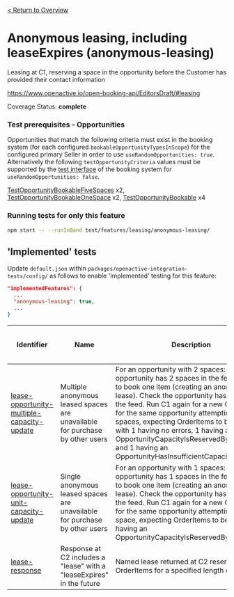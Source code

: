 [< Return to Overview](../../README.md)
# Anonymous leasing, including leaseExpires (anonymous-leasing)

Leasing at C1, reserving a space in the opportunity before the Customer has provided their contact information


https://www.openactive.io/open-booking-api/EditorsDraft/#leasing

Coverage Status: **complete**
### Test prerequisites - Opportunities
Opportunities that match the following criteria must exist in the booking system (for each configured `bookableOpportunityTypesInScope`) for the configured primary Seller in order to use `useRandomOpportunities: true`. Alternatively the following `testOpportunityCriteria` values must be supported by the [test interface](https://openactive.io/test-interface/) of the booking system for `useRandomOpportunities: false`.

[TestOpportunityBookableFiveSpaces](https://openactive.io/test-interface#TestOpportunityBookableFiveSpaces) x2, [TestOpportunityBookableOneSpace](https://openactive.io/test-interface#TestOpportunityBookableOneSpace) x2, [TestOpportunityBookable](https://openactive.io/test-interface#TestOpportunityBookable) x4



### Running tests for only this feature

```bash
npm start -- --runInBand test/features/leasing/anonymous-leasing/
```



## 'Implemented' tests

Update `default.json` within `packages/openactive-integration-tests/config/` as follows to enable 'Implemented' testing for this feature:

```json
"implementedFeatures": {
  ...
  "anonymous-leasing": true,
  ...
}
```

| Identifier | Name | Description | Prerequisites per Opportunity Type | Required Test Interface Actions |
|------------|------|-------------|---------------|-------------------|
| [lease-opportunity-multiple-capacity-update](./implemented/lease-opportunity-multiple-capacity-update-test.js) | Multiple anonymous leased spaces are unavailable for purchase by other users | For an opportunity with 2 spaces: Check the opportunity has 2 spaces in the feed. Run C1 to book one item (creating an anonymous lease). Check the opportunity has 1 space in the feed. Run C1 again for a new Order UUID for the same opportunity attempting to book 3 spaces, expecting OrderItems to be returned with 1 having no errors, 1 having an OpportunityCapacityIsReservedByLeaseError, and 1 having an OpportunityHasInsufficientCapacityError. | [TestOpportunityBookableFiveSpaces](https://openactive.io/test-interface#TestOpportunityBookableFiveSpaces) x2 |  |
| [lease-opportunity-unit-capacity-update](./implemented/lease-opportunity-unit-capacity-update-test.js) | Single anonymous leased spaces are unavailable for purchase by other users | For an opportunity with 1 spaces: Check the opportunity has 1 spaces in the feed. Run C1 to book one item (creating an anonymous lease). Check the opportunity has 0 space in the feed. Run C1 again for a new Order UUID for the same opportunity attempting to book 1 space, expecting OrderItems to be returned having an OpportunityCapacityIsReservedByLeaseError. | [TestOpportunityBookableOneSpace](https://openactive.io/test-interface#TestOpportunityBookableOneSpace) x2 |  |
| [lease-response](./implemented/lease-response-test.js) | Response at C2 includes a "lease" with a "leaseExpires" in the future | Named lease returned at C2 reserves the OrderItems for a specified length of time | [TestOpportunityBookable](https://openactive.io/test-interface#TestOpportunityBookable) x4 |  |


